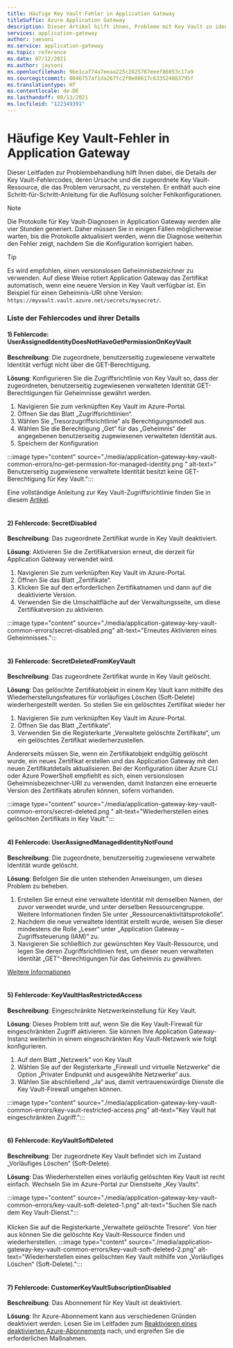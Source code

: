 ```yaml
---
title: Häufige Key Vault-Fehler in Application Gateway
titleSuffix: Azure Application Gateway
description: Dieser Artikel hilft ihnen, Probleme mit Key Vault zu identifizieren und zu beheben, um einen reibungslose Betrieb von Application Gateway zu gewährleisten.
services: application-gateway
author: jaesoni
ms.service: application-gateway
ms.topic: reference
ms.date: 07/12/2021
ms.author: jaysoni
ms.openlocfilehash: 9be1caf74a7eeaa225c2025767eeef86053c17a9
ms.sourcegitcommit: 0046757af1da267fc2f0e88617c633524883795f
ms.translationtype: HT
ms.contentlocale: de-DE
ms.lasthandoff: 08/13/2021
ms.locfileid: "122349391"
---
```

# <a name="common-key-vault-errors-in-application-gateway"></a>Häufige Key Vault-Fehler in Application Gateway

Dieser Leitfaden zur Problembehandlung hilft Ihnen dabei, die Details der Key Vault-Fehlercodes, deren Ursache und die zugeordnete Key Vault-Ressource, die das Problem verursacht, zu verstehen. Er enthält auch eine Schritt-für-Schritt-Anleitung für die Auflösung solcher Fehlkonfigurationen.

> [!NOTE]
> Die Protokolle für Key Vault-Diagnosen in Application Gateway werden alle vier Stunden generiert. Daher müssen Sie in einigen Fällen möglicherweise warten, bis die Protokolle aktualisiert werden, wenn die Diagnose weiterhin den Fehler zeigt, nachdem Sie die Konfiguration korrigiert haben.

> [!TIP]
> Es wird empfohlen, einen versionslosen Geheimnisbezeichner zu verwenden. Auf diese Weise rotiert Application Gateway das Zertifikat automatisch, wenn eine neuere Version in Key Vault verfügbar ist.  Ein Beispiel für einen Geheimnis-URI ohne Version: `https://myvault.vault.azure.net/secrets/mysecret/`.

### <a name="list-of-error-codes-and-their-details"></a>Liste der Fehlercodes und ihrer Details

[comment]: # (Fehlercode 1)
#### <a name="1-error-code-userassignedidentitydoesnothavegetpermissiononkeyvault"></a>**1) Fehlercode:** UserAssignedIdentityDoesNotHaveGetPermissionOnKeyVault 

**Beschreibung**: Die zugeordnete, benutzerseitig zugewiesene verwaltete Identität verfügt nicht über die GET-Berechtigung. 

**Lösung**: Konfigurieren Sie die Zugriffsrichtlinie von Key Vault so, dass der zugeordneten, benutzerseitig zugewiesenen verwalteten Identität GET-Berechtigungen für Geheimnisse gewährt werden. 
1. Navigieren Sie zum verknüpften Key Vault im Azure-Portal.
2. Öffnen Sie das Blatt „Zugriffsrichtlinien“.
3. Wählen Sie „Tresorzugriffsrichtlinie“ als Berechtigungsmodell aus.
4. Wählen Sie die Berechtigung „Get“ für das „Geheimnis“ der angegebenen benutzerseitig zugewiesenen verwalteten Identität aus.
5. Speichern der Konfiguration


:::image type="content" source="./media/application-gateway-key-vault-common-errors/no-get-permssion-for-managed-identity.png " alt-text=" Benutzerseitig zugewiesene verwaltete Identität besitzt keine GET-Berechtigung für Key Vault.":::

Eine vollständige Anleitung zur Key Vault-Zugriffsrichtlinie finden Sie in diesem [Artikel](../key-vault/general/assign-access-policy-portal.md).
</br></br>



[comment]: # (Fehlercode 2)
#### <a name="2-error-code-secretdisabled"></a>**2) Fehlercode:** SecretDisabled 

**Beschreibung**: Das zugeordnete Zertifikat wurde in Key Vault deaktiviert. 

**Lösung**: Aktivieren Sie die Zertifikatversion erneut, die derzeit für Application Gateway verwendet wird.
1. Navigieren Sie zum verknüpften Key Vault im Azure-Portal.
2. Öffnen Sie das Blatt „Zertifikate“.
3. Klicken Sie auf den erforderlichen Zertifikatnamen und dann auf die deaktivierte Version.
4. Verwenden Sie die Umschaltfläche auf der Verwaltungsseite, um diese Zertifikatversion zu aktivieren.

:::image type="content" source="./media/application-gateway-key-vault-common-errors/secret-disabled.png" alt-text="Erneutes Aktivieren eines Geheimnisses.":::
</br></br>


[comment]: # (Fehlercode 3)
#### <a name="3-error-code-secretdeletedfromkeyvault"></a>**3) Fehlercode**: SecretDeletedFromKeyVault 

**Beschreibung**: Das zugeordnete Zertifikat wurde in Key Vault gelöscht. 

**Lösung**: Das gelöschte Zertifikatobjekt in einem Key Vault kann mithilfe des Wiederherstellungsfeatures für vorläufiges Löschen (Soft-Delete) wiederhergestellt werden. So stellen Sie ein gelöschtes Zertifikat wieder her 
1. Navigieren Sie zum verknüpften Key Vault im Azure-Portal.
2. Öffnen Sie das Blatt „Zertifikate“.
3. Verwenden Sie die Registerkarte „Verwaltete gelöschte Zertifikate“, um ein gelöschtes Zertifikat wiederherzustellen.

Andererseits müssen Sie, wenn ein Zertifikatobjekt endgültig gelöscht wurde, ein neues Zertifikat erstellen und das Application Gateway mit den neuen Zertifikatdetails aktualisieren. Bei der Konfiguration über Azure CLI oder Azure PowerShell empfiehlt es sich, einen versionslosen Geheimnisbezeichner-URI zu verwenden, damit Instanzen eine erneuerte Version des Zertifikats abrufen können, sofern vorhanden.

:::image type="content" source="./media/application-gateway-key-vault-common-errors/secret-deleted.png " alt-text="Wiederherstellen eines gelöschten Zertifikats in Key Vault.":::
</br></br>


[comment]: # (Fehlercode 4)
#### <a name="4-error-code-userassignedmanagedidentitynotfound"></a>**4) Fehlercode**: UserAssignedManagedIdentityNotFound 

**Beschreibung**: Die zugeordnete, benutzerseitig zugewiesene verwaltete Identität wurde gelöscht. 

**Lösung**: Befolgen Sie die unten stehenden Anweisungen, um dieses Problem zu beheben.
1. Erstellen Sie erneut eine verwaltete Identität mit demselben Namen, der zuvor verwendet wurde, und unter derselben Ressourcengruppe. Weitere Informationen finden Sie unter „Ressourcenaktivitätsprotokolle“. 
2. Nachdem die neue verwaltete Identität erstellt wurde, weisen Sie dieser mindestens die Rolle „Leser“ unter „Application Gateway – Zugriffssteuerung (IAM)“ zu.
3. Navigieren Sie schließlich zur gewünschten Key Vault-Ressource, und legen Sie deren Zugriffsrichtlinien fest, um dieser neuen verwalteten Identität „GET“-Berechtigungen für das Geheimnis zu gewähren. 

[Weitere Informationen](./key-vault-certs.md#how-integration-works)
</br></br>

[comment]: # (Fehlercode 5)
#### <a name="5-error-code-keyvaulthasrestrictedaccess"></a>**5) Fehlercode**: KeyVaultHasRestrictedAccess

**Beschreibung**: Eingeschränkte Netzwerkeinstellung für Key Vault. 

**Lösung**: Dieses Problem tritt auf, wenn Sie die Key Vault-Firewall für eingeschränkten Zugriff aktivieren. Sie können Ihre Application Gateway-Instanz weiterhin in einem eingeschränkten Key Vault-Netzwerk wie folgt konfigurieren.
1. Auf dem Blatt „Netzwerk“ von Key Vault
2. Wählen Sie auf der Registerkarte „Firewall und virtuelle Netzwerke“ die Option „Privater Endpunkt und ausgewählte Netzwerke“ aus.
3. Wählen Sie abschließend „Ja“ aus, damit vertrauenswürdige Dienste die Key Vault-Firewall umgehen können.

:::image type="content" source="./media/application-gateway-key-vault-common-errors/key-vault-restricted-access.png" alt-text="Key Vault hat eingeschränkten Zugriff.":::
</br></br>


[comment]: # (Fehlercode 6)
#### <a name="6-error-code-keyvaultsoftdeleted"></a>**6) Fehlercode:** KeyVaultSoftDeleted 

**Beschreibung**: Der zugeordnete Key Vault befindet sich im Zustand „Vorläufiges Löschen“ (Soft-Delete). 

**Lösung**: Das Wiederherstellen eines vorläufig gelöschten Key Vault ist recht einfach. Wechseln Sie im Azure-Portal zur Dienstseite „Key Vaults“.

:::image type="content" source="./media/application-gateway-key-vault-common-errors/key-vault-soft-deleted-1.png" alt-text="Suchen Sie nach dem Key Vault-Dienst.":::
</br></br>
Klicken Sie auf die Registerkarte „Verwaltete gelöschte Tresore“. Von hier aus können Sie die gelöschte Key Vault-Ressource finden und wiederherstellen.
:::image type="content" source="./media/application-gateway-key-vault-common-errors/key-vault-soft-deleted-2.png" alt-text="Wiederherstellen eines gelöschten Key Vault mithilfe von „Vorläufiges Löschen“ (Soft-Delete).":::
</br></br>


[comment]: # (Fehlercode 7)
#### <a name="7-error-code-customerkeyvaultsubscriptiondisabled"></a>**7) Fehlercode**: CustomerKeyVaultSubscriptionDisabled 

**Beschreibung**: Das Abonnement für Key Vault ist deaktiviert. 

**Lösung**: Ihr Azure-Abonnement kann aus verschiedenen Gründen deaktiviert werden. Lesen Sie im Leitfaden zum [Reaktivieren eines deaktivierten Azure-Abonnements](../cost-management-billing/manage/subscription-disabled.md) nach, und ergreifen Sie die erforderlichen Maßnahmen.
</br></br>



